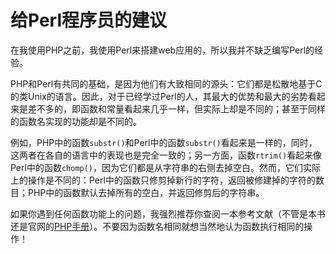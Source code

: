 # 给Perl程序员的建议

在我使用PHP之前，我使用Perl来搭建web应用的，所以我并不缺乏编写Perl的经验。

PHP和Perl有共同的基础，是因为他们有大致相同的源头：它们都是松散地基于C的类Unix的语言。因此，对于已经学过Perl的人，其最大的优势和最大的劣势看起来是差不多的，即函数和常量看起来几乎一样，但实际上却是不同的；甚至于同样的函数名实现的功能却是不同的。

例如，PHP中的函数`substr()`和Perl中的函数`substr()`看起来是一样的，同时，这两者在各自的语言中的表现也是完全一致的；另一方面，函数`rtrim()`看起来像Perl中的函数`chomp()`，因为它们都是从字符串的右侧去掉空白。然而，它们实际上的操作是不同的：Perl中的函数只修剪掉新行的字符，返回被修建掉的字符的数目；PHP中的函数默认去掉所有的空白，并返回修剪后的字符串。

如果你遇到任何函数功能上的问题，我强烈推荐你查阅一本参考文献（不管是本书还是官网的[PHP手册](http://www.php.net/manual)）。不要因为函数名相同就想当然地认为函数执行相同的操作！
